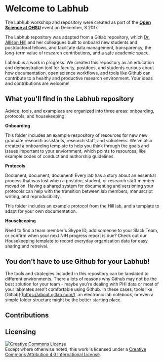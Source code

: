 # Welcome to Labhub
The Labhub workshop and repository were created as part of the [**Open Science at OHSU**](http://www.ohsu.edu/blogs/researchnews/2017/12/04/open-science-panel-the-evolving-landscape-of-scientific-communication-dec-8/) event on December, 8 2017.

The Labhub repository was adapted from a Gitlab repository, which [Dr. Allison Hill](https://alison.rbind.io/) and her colleagues built to onboard new students and postdoctoral fellows, and facilitate data management, transparency, the long-term value of research contributions, and a safe academic space.

Labhub is a work in progress.  We created this repository as an education and demonstration tool for faculty, postdocs, and students curious about how documentation, open science workflows, and tools like Github can contribute to a healthy and productive research environment.  Your ideas and contributions are welcome!

## What you'll find in the Labhub repository
Advice, tools, and exampleas are organized into three areas:  onboarding, protocols, and housekeeping.  

**Onboarding**

This folder includes an example respository of resources for new new graduate research assistants, research staff, and volunteers.  We've also created a onboarding template to help you think through the goals and issues important to your enviornment, which points to resources, like example codes of conduct and authorship guidelines.

**Protocols**

Document, document, document!  Every lab has a story about an essential process that was lost when a postdoc, student, or research staff member moved on.  Having a shared system for documenting and versioning your protocols can help with the transition between lab members, manuscript writing, and reproducibility.  

This folder includes an example protocol from the Hill lab, and a template to adapt for your own documentation.

**Housekeeping**

Need to find a team member's Skype ID, add someone to your Slack Team, or confirm when your next NIH progress report is due?  Check out our Housekeeping template to record everyday organization data for easy sharing and retreival.

## You don't have to use Github for your Labhub!
The tools and strategies included in this repository can be tanslated to different environments.  There a lots of reasons why Github may not be the best solution for your team - maybe you're dealing with PHI data or most of your labmates aren't comfortable using Github.  In these cases, tools like [Gitlab]((https://about.gitlab.com/), an electronic lab notebook, or even a simple folder structure might be the better starting place.

## Contributions

## Licensing  
<a rel="license" href="http://creativecommons.org/licenses/by/4.0/"><img alt="Creative Commons License" style="border-width:0" src="https://i.creativecommons.org/l/by/4.0/80x15.png" /></a><br />Except where otherwise noted, this work is licensed under a <a rel="license" href="http://creativecommons.org/licenses/by/4.0/">Creative Commons Attribution 4.0 International License</a>.
